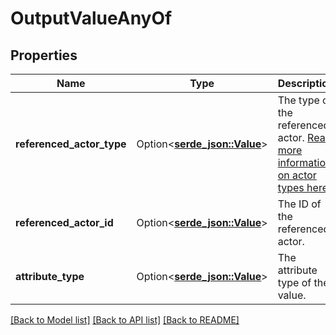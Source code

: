 # OutputValueAnyOf

## Properties

Name | Type | Description | Notes
------------ | ------------- | ------------- | -------------
**referenced_actor_type** | Option<[**serde_json::Value**](serde_json::Value.md)> | The type of the referenced actor. [Read more information on actor types here](/docs/actors). | 
**referenced_actor_id** | Option<[**serde_json::Value**](.md)> | The ID of the referenced actor. | 
**attribute_type** | Option<[**serde_json::Value**](serde_json::Value.md)> | The attribute type of the value. | 

[[Back to Model list]](../README.md#documentation-for-models) [[Back to API list]](../README.md#documentation-for-api-endpoints) [[Back to README]](../README.md)


